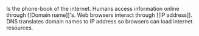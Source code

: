 Is the phone-book of the internet. Humans access information online through [[Domain name]]'s. Web browsers interact through [[IP address]]. DNS translates domain names to IP address so browsers can load internet resources.